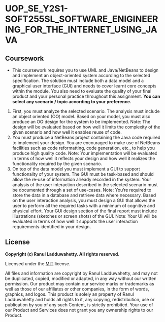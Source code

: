 # UOP_SE_Y2S1-SOFT255SL_SOFTWARE_ENIGINEERING_FOR_THE_INTERNET_USING_JAVA

## Coursework

- This coursework requires you to use UML and Java/NetBeans to design and implement an object-oriented system according to the selected specification. The solution must include both a data model and a graphical user interface (GUI) and needs to cover learnt core
concepts within the module. You also need to evaluate the quality of your final product and your personal practice throughout this assignment.
**You can select any scenario / topic according to your preference.**

1. First, you must analyze the selected scenario. The analysis must include an object oriented (OO) model. Based on your model, you must also produce an OO design for the system to be implemented.
Note: The design will be evaluated based on how well it limits the complexity of the given scenario and how well it enables reuse of code.
2. You must produce a NetBeans project containing the Java code required to implement your design. You are encouraged to make use of NetBeans facilities such as code reformatting, code generation, etc., to help you produce high quality code.
Note: Your implementation will be evaluated in terms of how well it reflects your design and how well it realizes the functionality required by the given scenario.
3. On top of the data model you must implement a GUI to support functionality of your system. The GUI must be task-based and should allow the re-use of information already recorded in the system. Your analysis of the user interaction described in the selected scenario must be documented through a set of use-cases.
Note: You’re required to store the data in a database and retrieve data where necessary.
Based on the user interaction analysis, you must design a GUI that allows the user to perform all the required tasks with a minimum of cognitive and physical effort. Your GUI design section of the final report must include illustrations (sketches or screen shots) of the GUI.
Note: Your UI will be evaluated in terms of how well it supports the user interaction requirements identified in your design.
## License

**Copyright (c) Ranul Ladduwahetty. All rights reserved.**

Licensed under the [MIT](LICENSE.txt) license.

All files and information are copyright by Ranul Ladduwahetty, 
and may not be duplicated, copied, modified or adapted, 
in any way without our written permission. 
Our product may contain our service marks or trademarks as well as those of our affiliates or other companies, 
in the form of words, graphics, and logos.
This product is solely an property of Ranul Ladduwahetty and holds all rights to it, any copying, redistribution, use or publication by you of any such Content, is strictly prohibited. 
Your use of our Product and Services does not grant you any ownership rights to our Product.
